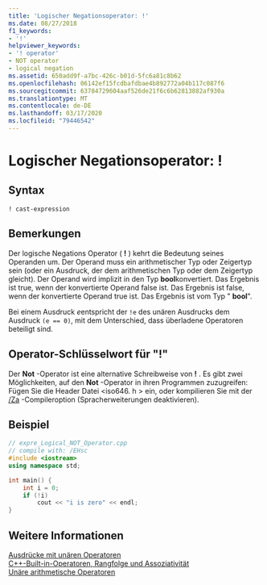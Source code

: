 ```yaml
---
title: 'Logischer Negationsoperator: !'
ms.date: 08/27/2018
f1_keywords:
- '!'
helpviewer_keywords:
- '! operator'
- NOT operator
- logical negation
ms.assetid: 650add9f-a7bc-426c-b01d-5fc6a81c8b62
ms.openlocfilehash: 06142ef15fcdbafdbae4b892772a04b117c087f6
ms.sourcegitcommit: 63784729604aaf526de21f6c6b62813882af930a
ms.translationtype: MT
ms.contentlocale: de-DE
ms.lasthandoff: 03/17/2020
ms.locfileid: "79446542"
---
```

# <a name="logical-negation-operator-"></a>Logischer Negationsoperator: !

## <a name="syntax"></a>Syntax

```
! cast-expression
```

## <a name="remarks"></a>Bemerkungen

Der logische Negations Operator ( **!** ) kehrt die Bedeutung seines Operanden um. Der Operand muss ein arithmetischer Typ oder Zeigertyp sein (oder ein Ausdruck, der dem arithmetischen Typ oder dem Zeigertyp gleicht). Der Operand wird implizit in den Typ **bool**konvertiert. Das Ergebnis ist true, wenn der konvertierte Operand false ist. Das Ergebnis ist false, wenn der konvertierte Operand true ist. Das Ergebnis ist vom Typ " **bool**".

Bei einem Ausdruck *e*entspricht der `!e` des unären Ausdrucks dem Ausdruck `(e == 0)`, mit dem Unterschied, dass überladene Operatoren beteiligt sind.

## <a name="operator-keyword-for-"></a>Operator-Schlüsselwort für "!"

Der **Not** -Operator ist eine alternative Schreibweise von **!** . Es gibt zwei Möglichkeiten, auf den **Not** -Operator in ihren Programmen zuzugreifen: Fügen Sie die Header Datei \<iso646. h > ein, oder kompilieren Sie mit der [/Za](../build/reference/za-ze-disable-language-extensions.md) -Compileroption (Spracherweiterungen deaktivieren).

## <a name="example"></a>Beispiel

```cpp
// expre_Logical_NOT_Operator.cpp
// compile with: /EHsc
#include <iostream>
using namespace std;

int main() {
    int i = 0;
    if (!i)
        cout << "i is zero" << endl;
}
```

## <a name="see-also"></a>Weitere Informationen

[Ausdrücke mit unären Operatoren](../cpp/expressions-with-unary-operators.md)<br/>
[C++-Built-in-Operatoren, Rangfolge und Assoziativität](../cpp/cpp-built-in-operators-precedence-and-associativity.md)<br/>
[Unäre arithmetische Operatoren](../c-language/unary-arithmetic-operators.md)<br/>
